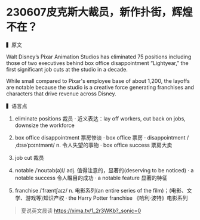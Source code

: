 # 230607皮克斯大裁员，新作扑街，辉煌不在？

▍原文

Walt Disney’s Pixar Animation Studios has eliminated 75 positions including those of two executives behind box office disappointment “Lightyear,” the first significant job cuts at the studio in a decade.

While small compared to Pixar's employee base of about 1,200, the layoffs are notable because the studio is a creative force generating franchises and characters that drive revenue across Disney.

▍语言点 

1. eliminate positions 裁员
· 近义表达：lay off workers, cut back on jobs, downsize the workforce
2. box office disappointment 票房惨淡
· box office 票房
· disappointment /ˌdɪsəˈpɔɪntmənt/ n. 令人失望的事物
· box office success 票房大卖
3. job cut 裁员 

4. notable /ˈnoʊtəb(ə)l/ adj. 值得注意的，显著的(deserving to be noticed) 
· a notable success 令人瞩目的成功
· a notable feature 显著的特征
5. franchise /ˈfræntʃaɪz/ n. 电影系列(an entire series of the film)；(电影、文学、游戏等)知识产权
· the Harry Potter franchise 《哈利·波特》电影系列

> 夏说英文晨读 https://xima.tv/1_2r3WKb?_sonic=0


